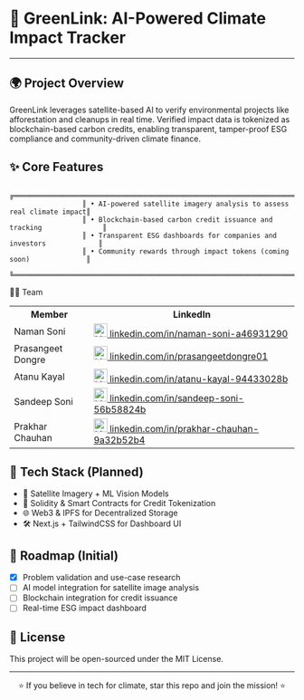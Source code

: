# 🌿 GreenLink: AI-Powered Climate Impact Tracker

---

## 🌍 Project Overview

GreenLink leverages satellite-based AI to verify environmental projects like afforestation and cleanups in real time. Verified impact data is tokenized as blockchain-based carbon credits, enabling transparent, tamper-proof ESG compliance and community-driven climate finance.

## ✨ Core Features
```
                  ╔══════════════════════════════════════════════════════════════════════╗
                  ║ • AI-powered satellite imagery analysis to assess real climate impact║
                  ║ • Blockchain-based carbon credit issuance and tracking               ║
                  ║ • Transparent ESG dashboards for companies and investors             ║
                  ║ • Community rewards through impact tokens (coming soon)              ║
                  ╚══════════════════════════════════════════════════════════════════════╝
```
👨‍💻 Team
<div align="center"> <table> <tr> <th>Member</th> <th>LinkedIn</th> </tr> <tr> <td>Naman Soni</td> <td><a href="https://www.linkedin.com/in/naman-soni-a46931290/" target="_blank"> <img src="https://cdn.jsdelivr.net/npm/simple-icons@v8/icons/linkedin.svg" width="24" height="24" alt="LinkedIn"> linkedin.com/in/naman-soni-a46931290 </a></td> </tr> <tr> <td>Prasangeet Dongre</td> <td><a href="https://www.linkedin.com/in/prasangeetdongre01/" target="_blank"> <img src="https://cdn.jsdelivr.net/npm/simple-icons@v8/icons/linkedin.svg" width="24" height="24" alt="LinkedIn"> linkedin.com/in/prasangeetdongre01 </a></td> </tr> <tr> <td>Atanu Kayal</td> <td><a href="https://www.linkedin.com/in/atanu-kayal-94433028b/" target="_blank"> <img src="https://cdn.jsdelivr.net/npm/simple-icons@v8/icons/linkedin.svg" width="24" height="24" alt="LinkedIn"> linkedin.com/in/atanu-kayal-94433028b </a></td> </tr> <tr> <td>Sandeep Soni</td> <td><a href="https://www.linkedin.com/in/sandeep-soni-56b58824b/" target="_blank"> <img src="https://cdn.jsdelivr.net/npm/simple-icons@v8/icons/linkedin.svg" width="24" height="24" alt="LinkedIn"> linkedin.com/in/sandeep-soni-56b58824b </a></td> </tr> <tr> <td>Prakhar Chauhan</td> <td><a href="https://www.linkedin.com/in/prakhar-chauhan-9a32b52b4/" target="_blank"> <img src="https://cdn.jsdelivr.net/npm/simple-icons@v8/icons/linkedin.svg" width="24" height="24" alt="LinkedIn"> linkedin.com/in/prakhar-chauhan-9a32b52b4 </a></td> </tr> </table> </div>

## 🚀 Tech Stack (Planned)

- 📡 Satellite Imagery + ML Vision Models
- 🔗 Solidity & Smart Contracts for Credit Tokenization
- 🌐 Web3 & IPFS for Decentralized Storage
- 🛠️ Next.js + TailwindCSS for Dashboard UI

## 🧭 Roadmap (Initial)

- [x] Problem validation and use-case research
- [ ] AI model integration for satellite image analysis
- [ ] Blockchain integration for credit issuance
- [ ] Real-time ESG impact dashboard

## 📄 License

This project will be open-sourced under the MIT License.

---

<div align="center">

⭐ If you believe in tech for climate, star this repo and join the mission! ⭐

</div>
